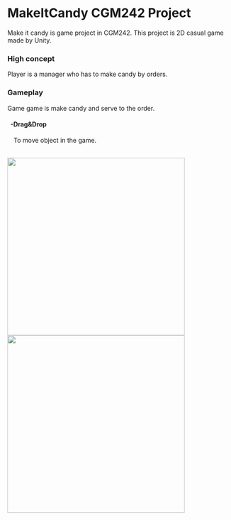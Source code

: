 # MakeItCandy CGM242 Project
Make it candy is game project in CGM242. This project is 2D casual game made by Unity.

### High concept
Player is a manager who has to make candy by orders.

### Gameplay
Game game is make candy and serve to the order. <br>
#### &ensp;-Drag&Drop
&emsp;To move object in the game.<br><br>
<p float="left">
    <img src="https://github.com/Sahapat/MakeItCandy-Android-/blob/master/Captures/Drag%26Drop-Fail-_2.gif" width="400"/>
    <img src="https://github.com/Sahapat/MakeItCandy-Android-/blob/master/Captures/Drag%26Drop-Fail-_2.gif" width="400"/>
</p>